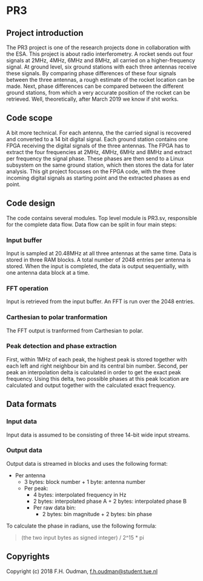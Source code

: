# PR3
## Project introduction
The PR3 project is one of the research projects done in collaboration with the ESA. This project is about radio interferometry. A rocket sends out four signals at 2MHz, 4MHz, 6MHz and 8MHz, all carried on a higher-frequency signal. At ground level, six ground stations with each three antennas receive these signals. By comparing phase differences of these four signals between the three antennas, a rough estimate of the rocket location can be made. Next, phase differences can be compared between the different ground stations, from which a very accurate position of the rocket can be retrieved. Well, theoretically, after March 2019 we know if shit works. 

## Code scope
A bit more technical. For each antenna, the the carried signal is recovered and converted to a 14 bit digital signal. Each ground station contains one FPGA receiving the digital signals of the three antennas. The FPGA has to extract the four frequencies at 2MHz, 4MHz, 6MHz and 8MHz and extract per frequency the signal phase. These phases are then send to a Linux subsystem on the same ground station, which then stores the data for later analysis. This git project focusses on the FPGA code, with the three incoming digital signals as starting point and the extracted phases as end point.

## Code design
The code contains several modules. Top level module is PR3.sv, responsible for the complete data flow. Data flow can be split in four main steps:

### Input buffer
Input is sampled at 20.48MHz at all three antennas at the same time. Data is stored in three RAM blocks. A total number of 2048 entries per antenna is stored. When the input is completed, the data is output sequentially, with one antenna data block at a time. 
 
### FFT operation
Input is retrieved from the input buffer. An FFT is run over the 2048 entries.

### Carthesian to polar tranformation
The FFT output is tranformed from Carthesian to polar. 

### Peak detection and phase extraction
First, within 1MHz of each peak, the highest peak is stored together with each left and right neighbour bin and its central bin number. Second, per peak an interpolation delta is calculated in order to get the exact peak frequency. Using this delta, two possible phases at this peak location are calculated and output together with the calculated exact frequency.

## Data formats
### Input data
Input data is assumed to be consisting of three 14-bit wide input streams.

### Output data
Output data is streamed in blocks and uses the following format:

- Per antenna
	* 3 bytes: block number + 1 byte: antenna number
	* Per peak:
		+ 4 bytes: interpolated frequency in Hz
		+ 2 bytes: interpolated phase A + 2 bytes: interpolated phase B
		+ Per raw data bin:
			- 2 bytes: bin magnitude + 2 bytes: bin phase

To calculate the phase in radians, use the following formula:

> (the two input bytes as signed integer) / 2^15 * pi

## Copyrights
Copyright (c) 2018 F.H. Oudman, f.h.oudman@student.tue.nl
